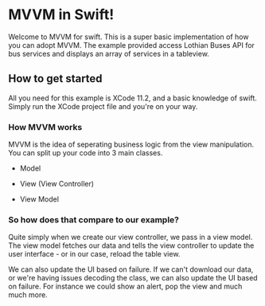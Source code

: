 # MVVM in Swift!

Welcome to MVVM for swift. This is a super basic implementation of how you can adopt MVVM. The example provided access Lothian Buses API for bus services and displays an array of services  in a tableview.

## How to get started

All you need for this example is XCode 11.2, and a basic knowledge of swift. Simply run the XCode project file and you're on your way. 

### How MVVM works 

MVVM is the idea of seperating business logic from the view manipulation. You can split up your code into 3 main classes.

- Model

- View (View Controller)

- View Model

### So how does that compare to our example?

Quite simply when we create our view controller, we pass in a view model. The view model fetches our data and tells the view controller to update the user interface - or in our case, reload the table view. 

We can also update the UI based on failure. If we can't download our data, or we're having issues decoding the class, we can also update the UI based on failure. For instance we could show an alert, pop the view and much much more. 

